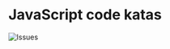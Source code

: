 # JavaScript code katas

![Issues](https://img.shields.io/github/issues/sajadtorkamani/javascript-katas)
